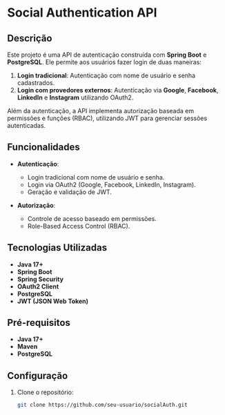 # Social Authentication API

## Descrição
Este projeto é uma API de autenticação construída com **Spring Boot** e **PostgreSQL**. Ele permite aos usuários fazer login de duas maneiras:

1. **Login tradicional**: Autenticação com nome de usuário e senha cadastrados.
2. **Login com provedores externos**: Autenticação via **Google**, **Facebook**, **LinkedIn** e **Instagram** utilizando OAuth2.

Além da autenticação, a API implementa autorização baseada em permissões e funções (RBAC), utilizando JWT para gerenciar sessões autenticadas.

## Funcionalidades
- **Autenticação**:
  - Login tradicional com nome de usuário e senha.
  - Login via OAuth2 (Google, Facebook, LinkedIn, Instagram).
  - Geração e validação de JWT.
  
- **Autorização**:
  - Controle de acesso baseado em permissões.
  - Role-Based Access Control (RBAC).

## Tecnologias Utilizadas
- **Java 17+**
- **Spring Boot**
- **Spring Security**
- **OAuth2 Client**
- **PostgreSQL**
- **JWT (JSON Web Token)**

## Pré-requisitos
- **Java 17+**
- **Maven**
- **PostgreSQL**

## Configuração

1. Clone o repositório:
   ```bash
   git clone https://github.com/seu-usuario/socialAuth.git

